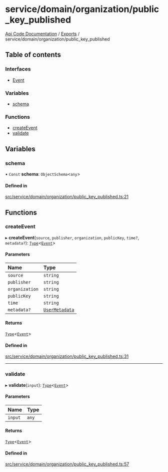 # service/domain/organization/public\_key\_published
 
[Api Code Documentation](../README.md) / [Exports](../modules.md) / service/domain/organization/public\_key\_published

## Table of contents

### Interfaces

- [Event](../interfaces/service_domain_organization_public_key_published.Event.md)

### Variables

- [schema](service_domain_organization_public_key_published.md#schema)

### Functions

- [createEvent](service_domain_organization_public_key_published.md#createevent)
- [validate](service_domain_organization_public_key_published.md#validate)

## Variables

### schema

• `Const` **schema**: `ObjectSchema`\<`any`\>

#### Defined in

[src/service/domain/organization/public_key_published.ts:21](https://github.com/openkfw/TruBudget/blob/26ade46/api/src/service/domain/organization/public_key_published.ts#L21)

## Functions

### createEvent

▸ **createEvent**(`source`, `publisher`, `organization`, `publicKey`, `time?`, `metadata?`): [`Type`](result.md#type)\<[`Event`](../interfaces/service_domain_organization_public_key_published.Event.md)\>

#### Parameters

| Name | Type |
| :------ | :------ |
| `source` | `string` |
| `publisher` | `string` |
| `organization` | `string` |
| `publicKey` | `string` |
| `time` | `string` |
| `metadata?` | [`UserMetadata`](service_domain_metadata.md#usermetadata) |

#### Returns

[`Type`](result.md#type)\<[`Event`](../interfaces/service_domain_organization_public_key_published.Event.md)\>

#### Defined in

[src/service/domain/organization/public_key_published.ts:31](https://github.com/openkfw/TruBudget/blob/26ade46/api/src/service/domain/organization/public_key_published.ts#L31)

___

### validate

▸ **validate**(`input`): [`Type`](result.md#type)\<[`Event`](../interfaces/service_domain_organization_public_key_published.Event.md)\>

#### Parameters

| Name | Type |
| :------ | :------ |
| `input` | `any` |

#### Returns

[`Type`](result.md#type)\<[`Event`](../interfaces/service_domain_organization_public_key_published.Event.md)\>

#### Defined in

[src/service/domain/organization/public_key_published.ts:57](https://github.com/openkfw/TruBudget/blob/26ade46/api/src/service/domain/organization/public_key_published.ts#L57)
